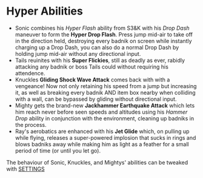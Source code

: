 # Hyper Abilities
- Sonic combines his *Hyper Flash* ability from S3&K with his *Drop Dash* maneuver to form the
**Hyper Drop Flash**.  Press jump mid-air to take off in the direction held, destroying every badnik
on screen while instantly charging up a Drop Dash, you can also do a normal Drop Dash by holding jump
mid-air without any directional input.
- Tails reuinites with his **Super Flickies**, still as deadly as ever, rabidly attacking any badnik or boss
Tails could without requiring his attendence.
- Knuckles **Gliding Shock Wave Attack** comes back with with a vengeance!  Now not only retaining
his speed from a jump but increasing it, as well as breaking every badnik AND item box nearby when
colliding with a wall, can be bypassed by gliding without directional input.
- Mighty gets the brand-new **Jackhammer Earthquake Attack** which lets him reach never before seen
speeds and altitudes using his *Hammer Drop* ability in conjunction with the environment, cleaning up
badniks in the process.
- Ray's aerobatics are enhanced with his **Jet Glide** which, on pulling up while flying, releases a
super-powered implosion that sucks in rings and blows badniks away while making him as light as
a feather for a small period of time (or until you let go).

The behaviour of Sonic, Knuckles, and Mightys' abilities can be tweaked with [SETTINGS](SETTINGS.md)
